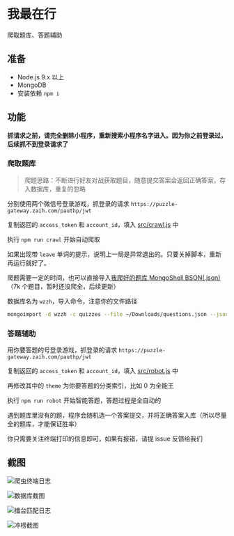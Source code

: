 # 我最在行

爬取题库、答题辅助

## 准备

- Node.js 9.x 以上
- MongoDB
- 安装依赖 `npm i`

## 功能

**抓请求之前，请完全删除小程序，重新搜索小程序名字进入。因为你之前登录过，后续抓不到登录请求了**

### 爬取题库 

> 爬题思路：不断进行好友对战获取题目，随意提交答案会返回正确答案，存入数据库，重复的忽略

分别使用两个微信号登录游戏，抓登录的请求 `https://puzzle-gateway.zaih.com/pauthp/jwt`

复制返回的 `access_token` 和 `account_id`，填入 [src/crawl.js](src/crawl.js) 中

执行 `npm run crawl` 开始自动爬取

如果出现带 `leave` 单词的提示，说明上一局是异常退出的。只要关掉脚本，重新再运行就好了。

爬题需要一定的时间，也可以直接导入[我爬好的题库 MongoShell BSON(.json)](questions.json)（7k 个题目，暂时还没爬全，后续更新） 

数据库名为 `wzzh`，导入命令，注意你的文件路径

```bash
mongoimport -d wzzh -c quizzes --file ~/Downloads/questions.json --jsonArray --drop
```

### 答题辅助 

用你要答题的号登录游戏，抓登录的请求 `https://puzzle-gateway.zaih.com/pauthp/jwt`

复制返回的 `access_token` 和 `account_id`，填入 [src/robot.js](src/robot.js) 中

再修改其中的 `theme` 为你要答题的分类索引，比如 0 为全能王

执行 `npm run robot` 开始智能答题，答题过程是全自动的

遇到题库里没有的题，程序会随机选一个答案提交，并将正确答案入库（所以尽量全的题库，才能保证胜率）

你只需要关注终端打印的信息即可，如果有报错，请提 issue 反馈给我们

## 截图

![爬虫终端日志](https://user-images.githubusercontent.com/8413791/35961286-1758defa-0ce8-11e8-81fc-a7dcc6a37685.png)

![数据库截图](https://user-images.githubusercontent.com/8413791/35961695-86e4a4e2-0ce9-11e8-8317-e2f2a31bb879.png)

![擂台匹配日志](https://user-images.githubusercontent.com/8413791/35965116-d35a4060-0cf4-11e8-8e6a-dd853dacc8be.png)

![冲榜截图](https://user-images.githubusercontent.com/8413791/36008475-67a7fb3a-0d82-11e8-87cc-b637b6971307.png)

